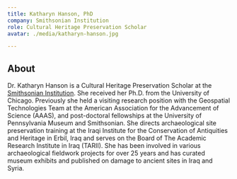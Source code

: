```yaml
---
title: Katharyn Hanson, PhD
company: Smithsonian Institution
role: Cultural Heritage Preservation Scholar
avatar: ./media/katharyn-hanson.jpg

---
```

## About

Dr. Katharyn Hanson is a Cultural Heritage Preservation Scholar at the [Smithsonian Institution](https://www.si.edu/). She received her Ph.D. from the University of Chicago. Previously she held a visiting research position with the Geospatial Technologies Team at the American Association for the Advancement of Science (AAAS), and post-doctoral fellowships at the University of Pennsylvania Museum and Smithsonian. She directs archaeological site preservation training at the Iraqi Institute for the Conservation of Antiquities and Heritage in Erbil, Iraq and serves on the Board of The Academic Research Institute in Iraq (TARII). She has been involved in various archaeological fieldwork projects for over 25 years and has curated museum exhibits and published on damage to ancient sites in Iraq and Syria.